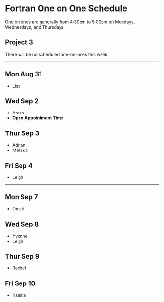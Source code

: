 # Fortran One on One Schedule

One on ones are generally from 4:30pm to 5:00pm on Mondays, Wednesdays, and Thursdays.

## Project 3

There will be no scheduled one-on-ones this week.

-----

## Mon Aug 31

- Lisa

## Wed Sep 2

- Arash
- **Open Appointment Time**

## Thur Sep 3

- Adrian
- Melissa

## Fri Sep 4

- Leigh

-----

## Mon Sep 7

- Omari

## Wed Sep 8

- Yvonne
- Leigh

## Thur Sep 9

- Rachel

## Fri Sep 10

- Ksenia
